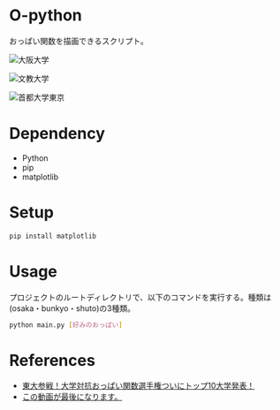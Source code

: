 # O-python

おっぱい関数を描画できるスクリプト。

![大阪大学](https://qiita-image-store.s3.ap-northeast-1.amazonaws.com/0/36927/634d3f70-d31f-00cf-5609-eb625231c03a.jpeg "大阪大学")

![文教大学](https://qiita-image-store.s3.ap-northeast-1.amazonaws.com/0/36927/a2247d02-bc91-7bd7-4253-67d7e83cbf3e.jpeg "文教大学")

![首都大学東京](https://qiita-image-store.s3.ap-northeast-1.amazonaws.com/0/36927/14f99854-b862-e55a-a6f8-44a852dceb44.jpeg "首都大学東京")


# Dependency

- Python
- pip
- matplotlib

# Setup

```bash
pip install matplotlib
```

# Usage
プロジェクトのルートディレクトリで、以下のコマンドを実行する。種類は(osaka・bunkyo・shuto)の3種類。

```bash
python main.py [好みのおっぱい]
```

# References

- [東大参戦！大学対抗おっぱい関数選手権ついにトップ10大学発表！](https://youtu.be/sqcHd4tI99Y)
- [この動画が最後になります。](https://youtu.be/lTB6--nH5H4) 
